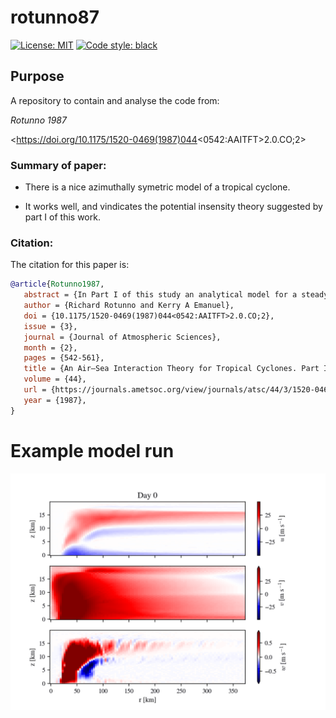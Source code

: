 # rotunno87
<a href="https://opensource.org/licenses/MIT"><img alt="License: MIT" src=https://img.shields.io/badge/License-MIT-blue.svg></a>
 <a href="https://github.com/psf/black"><img alt="Code style: black" src="https://img.shields.io/badge/code%20style-black-000000.svg"></a>

## Purpose

A repository to contain and analyse the code from:

_Rotunno 1987_

<https://doi.org/10.1175/1520-0469(1987)044<0542:AAITFT>2.0.CO;2>


### Summary of paper:

- There is a nice azimuthally symetric model of a tropical cyclone.

- It works well, and vindicates the potential insensity
 theory suggested by part I of this work.

### Citation:

The citation for this paper is:

```bibtex
@article{Rotunno1987,
   abstract = {In Part I of this study an analytical model for a steady-state tropical cyclone is constructed on the assumption that boundary-layer air parcels are conditionally neutral to displacements along the angular momentum surfaces of the hurricane vortex. The reversible thermodynamics implied by this assumption allows the mature storm to be thought of as a simple Carnot engine, acquiring heat at the high-temperature ocean surface and losing heat near the low-temperature tropopause. Although the oceanic heat source is universally recognized as the sine qua non for the mature hurricane, there is also wide acceptance of conditional instability of the second kind (CISK) (which makes no specific reference to surface heat fluxes) as the formative mechanism. This ambivalence is seen in that all numerical-simulation studies find it essential to have transfer from the ocean surface yet all start from a conditionally unstable atmosphere. The hypothesis put forward in Part I, based on the steady-state theory, is that the truly important thermodynamic interaction, even in the developing star, is between vortex and ocean (as distinct from vortex and convection sustained by preexisting conditional instability as in the CISK theory) with cumulus convection rapidly redistributing heat acquired at the oceanic source upward and outward to the upper tropospheric sink. On this view, it is not the organization of convection that is needed per se, but the organization of surface heat flux. We have constructed a time-dependent nonhydrostatic axisymmetric numerical model with convection explicitly accounted for to examine this idea. The numerical experiments show that as a result of a finite-amplitude air-sea interaction instability a hurricane-like vortex may indeed amplify in an atmosphere which is neutral to cumulus convection and attain an intensity and structure which are in excellent agreement with the theoretical predictions of Part I. We examine in detail the model's heat budget which confirms the crucial importance of boundary-layer processes in controlling the structure and evolution of the vortex. We also confirm the conjecture made in Part I that, within a large-scale limit, the horizontal size of the mature tropical cyclone is determined by that of the initial disturbance.},
   author = {Richard Rotunno and Kerry A Emanuel},
   doi = {10.1175/1520-0469(1987)044<0542:AAITFT>2.0.CO;2},
   issue = {3},
   journal = {Journal of Atmospheric Sciences},
   month = {2},
   pages = {542-561},
   title = {An Air–Sea Interaction Theory for Tropical Cyclones. Part II: Evolutionary Study Using a Nonhydrostatic Axisymmetric Numerical},
   volume = {44},
   url = {https://journals.ametsoc.org/view/journals/atsc/44/3/1520-0469_1987_044_0542_aaitft_2_0_co_2.xml},
   year = {1987},
}

```

# Example model run
![Model run](gifs/ani_model.gif)
